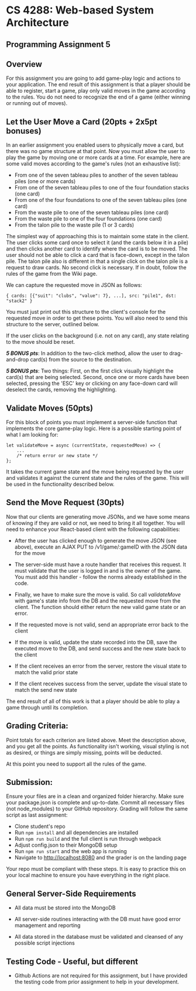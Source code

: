 # CS 4288: Web-based System Architecture 
## Programming Assignment 5

## Overview

For this assignment you are going to add game-play logic and actions to your application.  The end result of this assignment is that a player should be able to register, start a game, play only valid moves in the game according to the rules.  You do not need to recognize the end of a game (either winning or running out of moves).


## Let the User Move a Card (20pts + 2x5pt bonuses)

In an earlier assignment you enabled users to physically move a card, but there was no game structure at that point.  Now you must allow the user to play the game by moving one or more cards at a time.  For example, here are some valid moves according to the game's rules (not an exhaustive list):
 
 * From one of the seven tableau piles to another of the seven tableau piles (one or more cards)
 * From one of the seven tableau piles to one of the four foundation stacks (one card)
 * From one of the four foundations to one of the seven tableau piles (one card)
 * From the waste pile to one of the seven tableau piles (one card)
 * From the waste pile to one of the four foundations (one card)
 * From the talon pile to the waste pile (1 or 3 cards)
 
The simplest way of approaching this is to maintain some state in the client.  The user clicks some card once to select it (and the cards below it in a pile) and then clicks another card to identify where the card is to be moved.  The user should not be able to click a card that is face-down, except in the talon pile.  The talon pile also is different in that a single click on the talon pile is a request to draw cards.  No second click is necessary.  If in doubt, follow the rules of the game from the Wiki page.
 
We can capture the requested move in JSON as follows:

```{ cards: [{"suit": "clubs", "value": 7}, ...], src: "pile1", dst: "stack2" }```

You must just print out this structure to the client's console for the requested move in order to get these points.  You will also need to send this structure to the server, outlined below.

If the user clicks on the background (i.e. not on any card), any state relating to the move should be reset.

***5 BONUS pts***: In addition to the two-click method, allow the user to drag-and-drop card(s) from the source to the destination. 

***5 BONUS pts***: Two things: First, on the first click visually highlight the card(s) that are being selected.  Second, once one or more cards have been selected, pressing the 'ESC' key or clicking on any face-down card will deselect the cards, removing the highlighting.


## Validate Moves (50pts)

For this block of points you must implement a server-side function that implements the core game-play logic.  Here is a possible starting point of what I am looking for:
  
```
let validateMove = async (currentState, requestedMove) => {
    ...
    /* return error or new state */
};
```  

It takes the current game state and the move being requested by the user and validates it against the current state and the rules of the game.  This will be used in the functionality described below.

## Send the Move Request (30pts)

Now that our clients are generating move JSONs, and we have some means of knowing if they are valid or not, we need to bring it all together.  You will need to enhance your React-based client with the following capabilities:

* After the user has clicked enough to generate the move JSON (see above), execute an AJAX PUT to /v1/game/:gameID with the JSON data for the move

* The server-side must have a route handler that receives this request.  It must validate that the user is logged in and is the owner of the game.  You must add this handler - follow the norms already established in the code.

* Finally, we have to make sure the move is valid.  So call _validateMove_ with game's state info from the DB and the requested move from the client.  The function should either return the new valid game state or an error.

* If the requested move is not valid, send an appropriate error back to the client

* If the move is valid, update the state recorded into the DB, save the executed move to the DB, and send success and the new state back to the client

* If the client receives an error from the server, restore the visual state to match the valid prior state

* If the client receives success from the server, update the visual state to match the send new state

The end result of all of this work is that a player should be able to play a game through until its completion.

## Grading Criteria:

Point totals for each criterion are listed above.  Meet the description above, and you get all the points.  As functionality isn't working, visual styling is not as desired, or things are simply missing, points will be deducted.

At this point you need to support all the rules of the game.

## Submission:

Ensure your files are in a clean and organized folder hierarchy.  Make sure your package.json is complete and up-to-date.  Commit all necessary files (not node_modules) to your GitHub repository.  Grading will follow the same script as last assignment:

* Clone student's repo
* Run ```npm install``` and all dependencies are installed
* Run ```npm run build``` and the full client is run through webpack
* Adjust config.json to their MongoDB setup
* Run ```npm run start``` and the web app is running
* Navigate to [http://localhost:8080](http://localhost:8080) and the grader is on the landing page

Your repo must be compliant with these steps.  It is easy to practice this on your local machine to ensure you have everything in the right place.

## General Server-Side Requirements
 
 * All data must be stored into the MongoDB
 
 * All server-side routines interacting with the DB must have good error management and reporting
 
 * All data stored in the database must be validated and cleansed of any possible script injections
  
 
 ## Testing Code - Useful, but different
 
 * Github Actions are not required for this assignment, but I have provided the testing code from prior assignment to help in your development.
